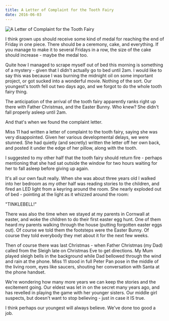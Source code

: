 ```yaml
---
title: A Letter of Complaint for the Tooth Fairy
date: 2016-06-03
---
```


![A Letter of Complaint for the Tooth Fairy](https://source.unsplash.com/2aFp6EWWs58/1600x900)

I think grown ups should receive some kind of medal for reaching the end of Friday in one piece. There should be a ceremony, cake, and everything. If you manage to make it to several Fridays in a row, the size of the cake should increase - maybe the medal too.

Quite how I managed to scrape myself out of bed this morning is something of a mystery - given that I didn't actually go to bed until 2am. I would like to say this was because I was burning the midnight oil on some important project, or got sucked into a wonderful movie. Nothing of the sort. Our youngest's tooth fell out two days ago, and we forgot to do the whole tooth fairy thing.

The anticipation of the arrival of the tooth fairy apparently ranks right up there with Father Christmas, and the Easter Bunny. Who knew? She didn't fall properly asleep until 2am.

And that's when we found the complaint letter.

Miss 11 had written a letter of complaint to the tooth fairy, saying she was very disappointed. Given her various developmental delays, we were stunned. She had quietly (and secretly) written the letter off her own back, and posted it under the edge of her pillow, along with the tooth.

I suggested to my other half that the tooth fairy should return fire - perhaps mentioning that she had sat outside the window for two hours waiting for her to fall asleep before giving up again.

It's all our own fault really. When she was about three years old I walked into her bedroom as my other half was reading stories to the children, and fired an LED light from a keyring around the room. She nearly exploded out of bed - pointing at the light as it whizzed around the room:

"TINKLEBELL!"

There was also the time when we stayed at my parents in Cornwall at easter, and woke the children to do their first easter egg hunt. One of them heard my parents walking through the house (putting forgotten easter eggs out). Of course we told them the footsteps were the Easter Bunny. Of course they told everybody they met about it for the next few weeks.

Then of course there was last Christmas - when Father Christmas (my Dad) called from the Sleigh late on Christmas Eve to get directions. My Mum played sleigh bells in the background while Dad bellowed through the wind and rain at the phone. Miss 11 stood in full Peter Pan pose in the middle of the living room, eyes like saucers, shouting her conversation with Santa at the phone handset.

We're wondering how many more years we can keep the stories and the excitement going. Our eldest was let in on the secret many years ago, and has revelled in playing the game with her younger sisters. Our middle girl suspects, but doesn't want to stop believing - just in case it IS true.

I think perhaps our youngest will always believe. We've done too good a job.